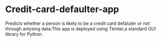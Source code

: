 # Credit-card-defaulter-app

Predicts whether a person is likely to be a credit card defaluter or not through anlysing data.This app is deployed using Tkinter,a standard GUI library for Python.
